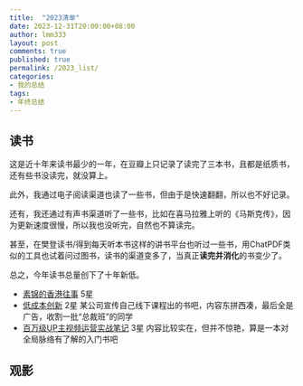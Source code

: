 ```yaml
---
title:  "2023清单"
date: 2023-12-31T20:00:00+08:00
author: lmm333
layout: post
comments: true
published: true
permalink: /2023_list/
categories:
- 我的总结
tags:
- 年终总结
---
```


## 读书
这是近十年来读书最少的一年，在豆瓣上只记录了读完了三本书，且都是纸质书，还有些书没读完，就没算上。

此外，我通过电子阅读渠道也读了一些书，但由于是快速翻翻，所以也不好记录。

还有，我还通过有声书渠道听了一些书，比如在喜马拉雅上听的《马斯克传》，因为更新速度很慢，所以我也没听完，自然也不算读完。

甚至，在樊登读书/得到每天听本书这样的讲书平台也听过一些书，用ChatPDF类似的工具也试着问过图书，读书的渠道变多了，当真正**读完并消化**的书变少了。

总之，今年读书总量创下了十年新低。

- [素锦的香港往事](https://book.douban.com/subject/36422982/) 5星
- [低成本创新](https://book.douban.com/subject/30686575/) 2星 某公司宣传自己线下课程出的书吧，内容东拼西凑，最后全是广告，收割一批“总裁班”的同学
- [百万级UP主视频运营实战笔记](https://book.douban.com/subject/35963477/) 3星 内容比较实在，但并不惊艳，算是一本对全局脉络有了解的入门书吧

## 观影